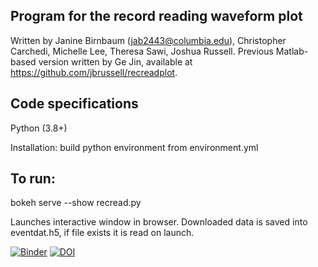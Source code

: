 ## Program for the record reading waveform plot
Written by Janine Birnbaum (jab2443@columbia.edu), Christopher Carchedi, Michelle Lee, Theresa Sawi, Joshua Russell.
Previous Matlab-based version written by Ge Jin, available at https://github.com/jbrussell/recreadplot.

## Code specifications
Python (3.8+)

Installation: 
build python environment from environment.yml

## To run: 
bokeh serve --show recread.py

Launches interactive window in browser. 
Downloaded data is saved into eventdat.h5, if file exists it is read on launch.

[![Binder](https://mybinder.org/badge_logo.svg)](https://mybinder.org/v2/gh/JanineBirnbaum18/recreadplot/HEAD)
[![DOI](https://zenodo.org/badge/343444919.svg)](https://zenodo.org/badge/latestdoi/343444919)
